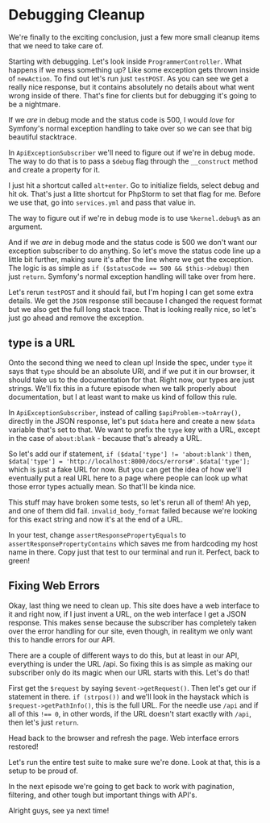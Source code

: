 # Debugging Cleanup

We're finally to the exciting conclusion, just a few more small cleanup
items that we need to take care of. 

Starting with debugging. Let's look inside `ProgrammerController`. What
happens if we mess something up? Like some exception gets thrown inside
of `newAction`. To find out let's run just `testPOST`. As you can see
we get a really nice response, but it contains absolutely no details about
what went wrong inside of there. That's fine for clients but for debugging 
it's going to be a nightmare.

If we *are* in debug mode and the status code is 500, I would *love* for Symfony's
normal exception handling to take over so we can see that big beautiful stacktrace.

In `ApiExceptionSubscriber` we'll need to figure out if we're in debug mode. The 
way to do that is to pass a `$debug` flag through the `__construct` method and
create a property for it.

I just hit a shortcut called `alt+enter`. Go to initialize fields, select debug and hit
ok. That's just a litte shortcut for PhpStorm to set that flag for me. Before we use that,
go into `services.yml` and pass that value in.

The way to figure out if we're in debug mode is to use `%kernel.debug%` as an argument. 

And if we *are* in debug mode and the status code is 500 we don't want our exception
subscriber to do anything. So let's move the status code line up a little bit further,
making sure it's after the line where we get the exception. The logic is as simple as
`if ($statusCode == 500 && $this->debug)` then just `return`. Symfony's normal exception
handling will take over from here.

Let's rerun `testPOST` and it should fail, but I'm hoping I can get some extra details. We get
the `JSON` response still because I changed the request format but we also get the full long stack
trace. That is looking really nice, so let's just go ahead and remove the exception. 

## type is a URL

Onto the second thing we need to clean up! Inside the spec, under `type` it says that `type` should
be an absolute URI, and if we put it in our browser, it should take us to the documentation for that. 
Right now, our types are just strings. We'll fix this in a future episode when we talk properly about
documentation, but I at least want to make us kind of follow this rule.

In `ApiExceptionSubscriber`, instead of calling `$apiProblem->toArray(),` directly in the JSON response,
let's put `$data` here and create a new `$data` variable that's set to that.
We want to prefix the `type` key with a URL, except in the case of `about:blank` - because
that's already a URL.

So let's add our if statement, `if ($data['type'] != 'about:blank')` then,
`$data['type'] = 'http://localhost:8000/docs/errors#'.$data['type'];` which is just
a fake URL for now. But you can get the idea of how we'll eventually put a real
URL here to a page where people can look up what those error types actually mean.
So that'll be kinda nice.

This stuff may have broken some tests, so let's rerun all of them! Ah yep, and one
of them did fail. `invalid_body_format` failed because we're looking for this exact string
and now it's at the end of a URL.

In your test, change `assertResponsePropertyEquals` to `assertResponsePropertyContains`
which saves me from hardcoding my host name in there.  Copy just that test to our terminal
and run it. Perfect, back to green! 

## Fixing Web Errors

Okay, last thing we need to clean up. This site does have a web interface to it and
right now, if I just invent a URL, on the web interface I get a JSON response. This
makes sense because the subscriber has completely taken over the error handling for
our site, even though, in realitym we only want this to handle errors for our API. 

There are a couple of different ways to do this, but at least in our API, everything is
under the URL /api. So fixing this is as simple as making our subscriber only do its magic
when our URL starts with this. Let's do that!

First get the `$request` by saying `$event->getRequest()`. Then let's get our if statement
in there.  `if (strpos())` and we'll look in the haystack which is `$request->getPathInfo()`,
this is the full URL.  For the needle use `/api` and if all of this `!== 0`, in other words,
if the URL doesn't start exactly with `/api`, then let's just `return`. 

Head back to the browser and refresh the page. Web interface errors restored!

Let's run the entire test suite to make sure we're done. Look at that, this is a
setup to be proud of.

In the next episode we're going to get back to work with pagination, filtering, and other
tough but important things with API's.

Alright guys, see ya next time!
